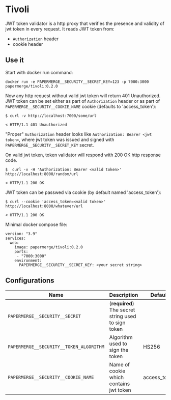 # Tivoli

JWT token validator is a http proxy that verifies the presence and
validity of jwt token in every request. It reads JWT token from:

- `Authorization` header
- cookie header

## Use it

Start with docker run command:

    docker run -e PAPERMERGE__SECURITY__SECRET_KEY=123 -p 7000:3000 papermerge/tivoli:0.2.0

Now any http request without valid jwt token will return 401 Unauthorized.
JWT token can be set either as part of `Authorization` header or as part
of `PAPERMERGE__SECURITY__COOKIE_NAME` cookie (defaults to 'access_token'):

    $ curl -v http://localhost:7000/some/url

    < HTTP/1.1 401 Unauthorized


"Proper" `Authorization` header looks like `Authorization: Bearer <jwt token>`,
where jwt token was issued and signed with `PAPERMERGE__SECURITY__SECRET_KEY` secret.

On valid jwt token, token validator will respond with 200 OK http response code.


    $  curl -v -H 'Authorization: Bearer <valid token>' http://localhost:8000/random/url
        
    < HTTP/1.1 200 OK

JWT token can be passwed via cookie (by default named 'access_token'):

    $ curl --cookie 'access_token=<valid token>' http://localhost:8000/whatever/url
    
    < HTTP/1.1 200 OK

Minimal docker compose file:

```
version: "3.9"
services:
  web:
    image: papermerge/tivoli:0.2.0
    ports:
     - "7000:3000"
    environment:
      PAPERMERGE__SECURITY__SECRET_KEY: <your secret string>
```

## Configurations

| Name                                    | Description                                         | Default       |
|---|-----------------------------------------------------|---|
| `PAPERMERGE__SECURITY__SECRET`          | (**required**) The secret string used to sign token |               |
| `PAPERMERGE__SECURITY__TOKEN_ALGORITHM` | Algorithm used to sign the token                    | HS256         |
| `PAPERMERGE__SECURITY__COOKIE_NAME`     | Name of cookie which contains jwt token             | access_token  |